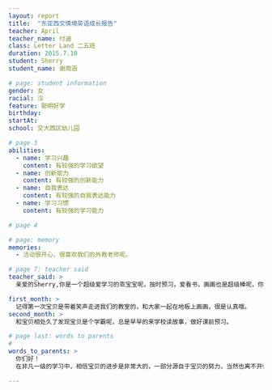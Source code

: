 ```yaml
---
layout: report
title:  "东亚西文情境英语成长报告"
teacher: April
teacher_name: 付迪
class: Letter Land 二五班
duration: 2015.7.10
student: Sherry
student_name: 谢雨涵

# page: student information
gender: 女
racial: 汉
feature: 聪明好学
birthday:
startAt:
school: 交大西区幼儿园

# page 3
abilities:
  - name: 学习兴趣
    content: 有较强的学习欲望
  - name: 创新能力
    content: 有较强的创新能力
  - name: 自我表达
    content: 有较强的自我表达能力
  - name: 学习习惯
    content: 有较强的学习能力

# page 4

# page: memory
memories:
  - 活动很开心，很喜欢我们的外教老师呢。

# page 7: teacher said
teacher_said: >
  亲爱的Sherry,你是一个超级爱学习的乖宝宝呢，按时预习，爱看书，画画也是超级棒呢，你很有爱，也能热心帮助他人，希望你快快乐乐每一天哦😊

first_month: >
  记得第一次宝贝是带着笑声走进我们的教室的，和大家一起在地板上画画，很是认真哦。
second_month: >
  和宝贝相处久了发现宝贝是个学霸呢，总是早早的来学校读故事，做好课前预习。

# page last: words to parents
#
words_to_parents: >
  你们好！
  在非凡一级的学习中，相信宝贝的进步是非常大的，一部分源自于宝贝的努力，当然也离不开你们的悉心指导，积极配合。为了宝贝能在下一期的学习中，取得更大的进步，希望宝贝在学习的过程中多听，多练习。遇到不会的问题可以跟我联系哦！

---
```

